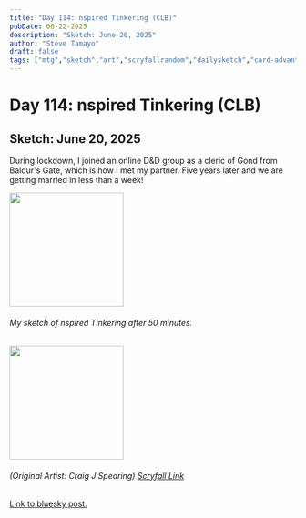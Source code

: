 ```yaml
---
title: "Day 114: nspired Tinkering (CLB)"
pubDate: 06-22-2025
description: "Sketch: June 20, 2025"
author: "Steve Tamayo"
draft: false
tags: ["mtg","sketch","art","scryfallrandom","dailysketch","card-advantage","Craig J Spearing"]
---
```

# Day 114: nspired Tinkering (CLB)
## Sketch: June 20, 2025


During lockdown, I joined an online D&D group as a cleric of Gond from Baldur's Gate, which is how I met my partner. Five years later and we are getting married in less than a week!


<img src="https://cdn.bsky.app/img/feed_fullsize/plain/did:plc:vlb3baqyfxfheceuqyubujfl/bafkreif47hk5cde6uqgqvayzrq246ekjcni6vdgfzm7n44alzxz6akqgua@jpeg" height="200">


###### My sketch of nspired Tinkering after 50 minutes.
<img src="https://cards.scryfall.io/large/front/c/1/c1e6b1d3-1ac2-4f20-997e-25c93f1f7897.jpg?1674136627" height="200">


###### (Original Artist: Craig J Spearing) [Scryfall Link](https://scryfall.com/card/clb/183/inspired-tinkering)


[Link to bluesky post.](https://bsky.app/profile/sorocoroto.bsky.social/post/3ls75oaknic2g)